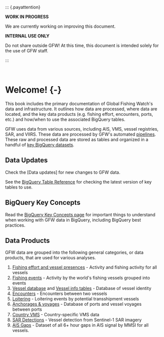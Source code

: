 
::: {.payattention}

**WORK IN PROGRESS**

We are currently working on improving this document.

**INTERNAL USE ONLY**

Do not share outside GFW! At this time, this document is intended solely for the use of GFW staff.

:::


<br>

# Welcome! {-}

This book includes the primary documentation of Global Fishing Watch's data and infrastructure. It outlines how data are processed, where data are located, and the key data products (e.g. fishing effort, encounters, ports, etc.) and how/when to use the associated BigQuery tables.

GFW uses data from various sources, including AIS, VMS, vessel registries, SAR, and VIIRS. These data are processed by GFW's automated [pipelines](files/pipeline.md). These raw and processed data are stored as tables and organized in a handful of [key BigQuery datasets](files/bigquery-datasets.md). 

<!--- MISSING: Description abut this Wiki (content) and how to use -->


## Data Updates
Check the [Data updates]<!--(NEED TO ADD LINK)--> for new changes to GFW data.

See the [BigQuery Table Reference](files/bigquery-pipe3-table-reference.md) for checking the latest version of key tables to use.

## BigQuery Key Concepts
Read the [BigQuery Key Concepts page](files/bigquery-key-concepts.md) for important things to understand when working with GFW data in BigQuery, including BigQuery best practices.

## Data Products

GFW data are grouped into the following general categories, or data products, that are used for various analyses.

1. [Fishing effort and vessel presences](files/fishing-effort-and-vessel-presence.md) - Activity and fishing activity for all vessels
2. [Fishing events](files/fishing-events.md) - Activity by the world's fishing vessels grouped into events
3. [Vessel database](files/vessel-database.md) and [Vessel info tables](files/vessel-info-tables.md) - Database of vessel identity
4. [Encounters](files/encounters.md) - Encounters between two vessels
5. [Loitering](files/loitering.md) - Loitering events by potential transshipment vessels
6. [Anchorages & voyages](files/anchorages-voyages-port-visits.md) - Database of ports and vessel voyages between ports
7. [Country VMS](files/vms-data-sources.md) - Country-specific VMS data
8. [SAR Detections](files/sar-object-detections.md) - Vessel detection from Sentinel-1 SAR imagery
9. [AIS Gaps](files/gaps.md) - Dataset of all 6+ hour gaps in AIS signal by MMSI for all vessels.





